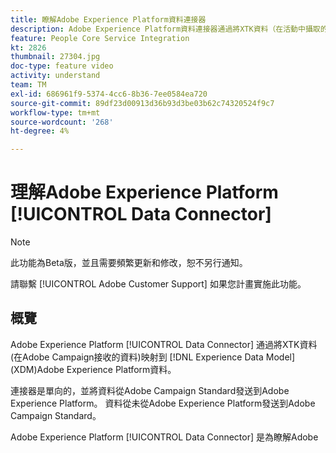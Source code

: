 ```yaml
---
title: 瞭解Adobe Experience Platform資料連接器
description: Adobe Experience Platform資料連接器通過將XTK資料（在活動中攝取的資料）映射到Adobe Experience Platform的經驗資料模型(XDM)資料，幫助現有客戶提供其Adobe Experience Platform資料。
feature: People Core Service Integration
kt: 2826
thumbnail: 27304.jpg
doc-type: feature video
activity: understand
team: TM
exl-id: 686961f9-5374-4cc6-8b36-7ee0584ea720
source-git-commit: 89df23d00913d36b93d3be03b62c74320524f9c7
workflow-type: tm+mt
source-wordcount: '268'
ht-degree: 4%

---
```


# 理解Adobe Experience Platform [!UICONTROL Data Connector]

>[!NOTE]
>
>此功能為Beta版，並且需要頻繁更新和修改，恕不另行通知。
>
>請聯繫 [!UICONTROL Adobe Customer Support] 如果您計畫實施此功能。

## 概覽

Adobe Experience Platform [!UICONTROL Data Connector] 通過將XTK資料(在Adobe Campaign接收的資料)映射到 [!DNL Experience Data Model] (XDM)Adobe Experience Platform資料。

連接器是單向的，並將資料從Adobe Campaign Standard發送到Adobe Experience Platform。 資料從未從Adobe Experience Platform發送到Adobe Campaign Standard。

Adobe Experience Platform [!UICONTROL Data Connector] 是為瞭解Adobe Campaign Standard的資料工程師準備的 [!UICONTROL custom resources] 並瞭解客戶的整體資料架構應如何位於Adobe Experience Platform。

>[!VIDEO](https://video.tv.adobe.com/v/27304?quality=12&learn=on)

*此視頻概述了Adobe Experience Platform [!UICONTROL Data Connector] （09:35分）*

>[!NOTE]
>
>開箱轉移 [!UICONTROL subscription events] 不支援。 要轉移 [!UICONTROL subscription events]，可以在Adobe Experience Platform建立相應的XDM和資料集，然後為這些資料配置自定義資料映射。
>
>現有 [!UICONTROL experience events] 不能被攝入Adobe Experience Platform，但正在生成 [!UICONTROL experience events] 都是流到Adobe Experience Platform。

## 執行資料映射的關鍵步驟

以下教程介紹在Campaign Standard和Adobe Experience Platform之間執行資料映射的關鍵步驟：

1. [映射自定義資源](/help/administrating/adobe-experience-platform-data-connector/mapping-custom-resources.md)
2. [對應體驗事件](/help/administrating/adobe-experience-platform-data-connector/mapping-experience-events.md)
3. [映射種子表資料](/help/administrating/adobe-experience-platform-data-connector/mapping-seed-table-data.md)
4. [修改資料映射](/help/administrating/adobe-experience-platform-data-connector/modifying-data-mapping.md)
5. [檢查資料擷取作業的狀態](/help/administrating/adobe-experience-platform-data-connector/checking-status-of-data-ingestion-jobs.md)

